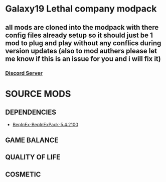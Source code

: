 # Galaxy19 Lethal company modpack
## all mods are cloned into the modpack with there config files already setup so it should just be 1 mod to plug and play without any conflics during version updates (also to mod authers please let me know if this is an issue for you and i will fix it) 
### [Discord Server](https://discord.gg/dXycaWR88z)

# SOURCE MODS
## DEPENDENCIES
- [BepInEx-BepInExPack-5.4.2100](thunderstore.io/c/lethal-company/p/BepInEx/BepInExPack)
  
## GAME BALANCE

## QUALITY OF LIFE

## COSMETIC

